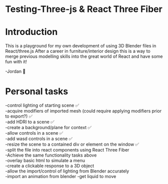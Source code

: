 # Testing-Three-js & React Three Fiber

# Introduction

This is a playground for my own development of using 3D Blender files in React/three.js
After a career in furniture/interior design this is a way to merge previous modelling skills into the great world of React and have some fun with it!

-Jordan 🐛

# Personal tasks

-control lighting of starting scene  ✅\
-acquire modifiers of imported mesh (could require applying modifiers prior to export?) ✅\
-add HDRI to a scene ✅\
-create a background/plane for context ✅\
-allow controls in a scene ✅\
-add wasd controls in a scene ✅\
-resize the scene to a contained div or element on the window ✅\
-split the file into react components using React Three Fiber\
-Achieve the same functionality tasks above\
-overlay basic html to simulate a menu\
-create a clickable response to a 3D object\
-allow the import/control of lighting from Blender accurately\
-import an animation from blender
-get liquid to move

